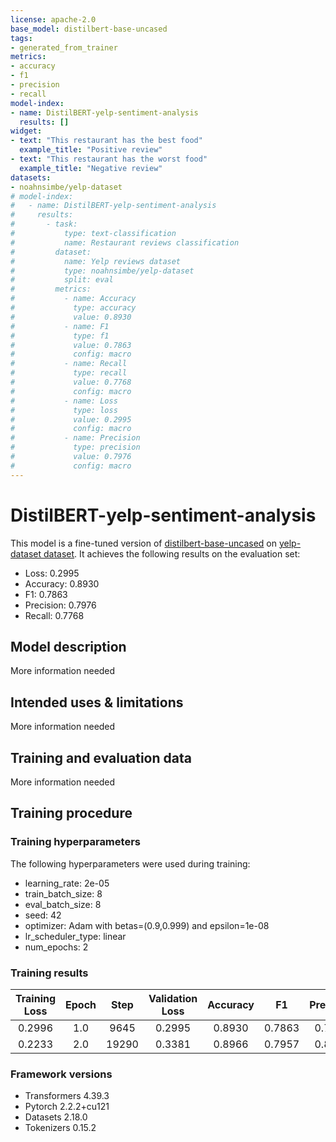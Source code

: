 ```yaml
---
license: apache-2.0
base_model: distilbert-base-uncased
tags:
- generated_from_trainer
metrics:
- accuracy
- f1
- precision
- recall
model-index:
- name: DistilBERT-yelp-sentiment-analysis
  results: []
widget:
- text: "This restaurant has the best food"
  example_title: "Positive review"
- text: "This restaurant has the worst food"
  example_title: "Negative review"
datasets:
- noahnsimbe/yelp-dataset
# model-index:
#   - name: DistilBERT-yelp-sentiment-analysis
#     results:
#       - task:
#           type: text-classification
#           name: Restaurant reviews classification
#         dataset:
#           name: Yelp reviews dataset
#           type: noahnsimbe/yelp-dataset
#           split: eval
#         metrics:
#           - name: Accuracy
#             type: accuracy
#             value: 0.8930
#           - name: F1
#             type: f1
#             value: 0.7863
#             config: macro
#           - name: Recall
#             type: recall
#             value: 0.7768
#             config: macro
#           - name: Loss
#             type: loss
#             value: 0.2995
#             config: macro
#           - name: Precision
#             type: precision
#             value: 0.7976
#             config: macro
---
```



<!-- This model card has been generated automatically according to the information the Trainer had access to. You
should probably proofread and complete it, then remove this comment. -->

# DistilBERT-yelp-sentiment-analysis

This model is a fine-tuned version of [distilbert-base-uncased](https://huggingface.co/distilbert-base-uncased) on [yelp-dataset dataset](https://huggingface.co/datasets/noahnsimbe/yelp-dataset).
It achieves the following results on the evaluation set:
- Loss: 0.2995
- Accuracy: 0.8930
- F1: 0.7863
- Precision: 0.7976
- Recall: 0.7768

## Model description

More information needed

## Intended uses & limitations

More information needed

## Training and evaluation data

More information needed

## Training procedure

### Training hyperparameters

The following hyperparameters were used during training:
- learning_rate: 2e-05
- train_batch_size: 8
- eval_batch_size: 8
- seed: 42
- optimizer: Adam with betas=(0.9,0.999) and epsilon=1e-08
- lr_scheduler_type: linear
- num_epochs: 2

### Training results

| Training Loss | Epoch | Step  | Validation Loss | Accuracy | F1     | Precision | Recall |
|:-------------:|:-----:|:-----:|:---------------:|:--------:|:------:|:---------:|:------:|
| 0.2996        | 1.0   | 9645  | 0.2995          | 0.8930   | 0.7863 | 0.7976    | 0.7768 |
| 0.2233        | 2.0   | 19290 | 0.3381          | 0.8966   | 0.7957 | 0.8015    | 0.7907 |


### Framework versions

- Transformers 4.39.3
- Pytorch 2.2.2+cu121
- Datasets 2.18.0
- Tokenizers 0.15.2
